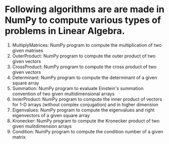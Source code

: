 # Following algorithms are are made in NumPy to compute various types of problems in Linear Algebra.
1) MultiplyMatrices: NumPy program to compute the multiplication of two given matrixes
2) OuterProduct: NumPy program to compute the outer product of two given vectors
3) CrossProduct: NumPy program to compute the cross product of two given vectors
4) Determinant: NumPy program to compute the determinant of a given square array
5) Summation: NumPy program to evaluate Einstein's summation convention of two given multidimensional arrays
6) InnerProduct: NumPy program to compute the inner product of vectors for 1-D arrays (without complex conjugation) and in higher dimension
7) Eigenvalues: NumPy program to compute the eigenvalues and right eigenvectors of a given square array
8) Kronecker: NumPy program to compute the Kronecker product of two given mulitdimension arrays
9) Condition: NumPy program to compute the condition number of a given matrix 

